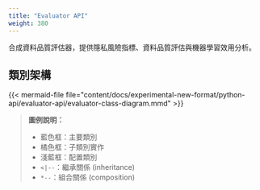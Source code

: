 ```yaml
---
title: "Evaluator API"
weight: 380
---
```


合成資料品質評估器，提供隱私風險指標、資料品質評估與機器學習效用分析。

## 類別架構

{{< mermaid-file file="content/docs/experimental-new-format/python-api/evaluator-api/evaluator-class-diagram.mmd" >}}

> **圖例說明：**
> - 藍色框：主要類別
> - 橘色框：子類別實作
> - 淺藍框：配置類別
> - `<|--`：繼承關係 (inheritance)
> - `*--`：組合關係 (composition)
